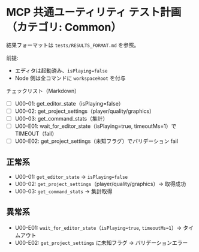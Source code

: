 # MCP 共通ユーティリティ テスト計画（カテゴリ: Common）

結果フォーマットは `tests/RESULTS_FORMAT.md` を参照。

前提:
- エディタは起動済み、`isPlaying=false`
- Node 側は全コマンドに `workspaceRoot` を付与

チェックリスト（Markdown）
- [ ] U00-01: get_editor_state（isPlaying=false）
- [ ] U00-02: get_project_settings（player/quality/graphics）
- [ ] U00-03: get_command_stats（集計）
- [ ] U00-E01: wait_for_editor_state（isPlaying=true, timeoutMs=1）で TIMEOUT（fail）
- [ ] U00-E02: get_project_settings（未知フラグ）でバリデーション fail

## 正常系

- U00-01: `get_editor_state` → `isPlaying=false`
- U00-02: `get_project_settings`（player/quality/graphics）→ 取得成功
- U00-03: `get_command_stats` → 集計取得

## 異常系

- U00-E01: `wait_for_editor_state`（`isPlaying=true`, `timeoutMs=1`）→ タイムアウト
- U00-E02: `get_project_settings` に未知フラグ → バリデーションエラー
